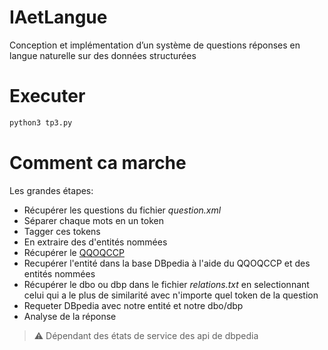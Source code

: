 # IAetLangue
Conception et implémentation d’un système de questions réponses en langue naturelle sur des données structurées

# Executer

```bash
python3 tp3.py
```

# Comment ca marche

Les grandes étapes:
- Récupérer les questions du fichier *question.xml*
- Séparer chaque mots en un token
- Tagger ces tokens
- En extraire des d'entités nommées
- Récupérer le [QQOQCCP](https://fr.wikipedia.org/wiki/QQOQCCP) 
- Recupérer l'entité dans la base DBpedia à l'aide du QQOQCCP et des entités nommées
- Récupérer le dbo ou dbp dans le fichier *relations.txt* en selectionnant celui qui a le plus de similarité avec n'importe quel token de la question
- Requeter DBpedia avec notre entité et notre dbo/dbp
- Analyse de la réponse 
> :warning: Dépendant des états de service des api de dbpedia